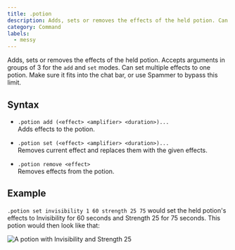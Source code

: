 ```yaml
---
title: .potion
description: Adds, sets or removes the effects of the held potion. Can modify multiple effects at once in the `add` and `set` modes.
category: Command
labels:
  - messy
---
```

Adds, sets or removes the effects of the held potion. Accepts arguments in groups of 3 for the `add` and `set` modes. Can set multiple effects to one potion. Make sure it fits into the chat bar, or use Spammer to bypass this limit.

## Syntax
- `.potion add (<effect> <amplifier> <duration>)...`  
Adds effects to the potion.

- `.potion set (<effect> <amplifier> <duration>)...`  
Removes current effect and replaces them with the given effects.

- `.potion remove <effect>`  
Removes effects from the potion.

## Example
`.potion set invisibility 1 60 strength 25 75` would set the held potion's effects to Invisibility for 60 seconds and Strength 25 for 75 seconds. This potion would then look like that:

![A potion with Invisibility and Strength 25](https://cloud.githubusercontent.com/assets/11584045/8901300/74b61982-3450-11e5-9f3a-0a69402c380c.jpg)
